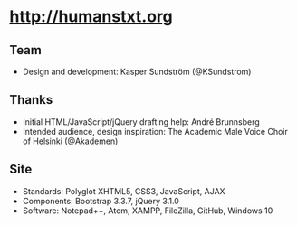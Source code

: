 # http://humanstxt.org


## Team

* Design and development: Kasper Sundström (@KSundstrom)


## Thanks

* Initial HTML/JavaScript/jQuery drafting help: André Brunnsberg
* Intended audience, design inspiration: The Academic Male Voice Choir of Helsinki (@Akademen)


## Site

* Standards: Polyglot XHTML5, CSS3, JavaScript, AJAX
* Components: Bootstrap 3.3.7, jQuery 3.1.0
* Software: Notepad++, Atom, XAMPP, FileZilla, GitHub, Windows 10
